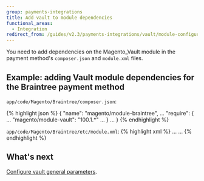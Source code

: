 ```yaml
---
group: payments-integrations
title: Add vault to module dependencies
functional_areas:
  - Integration
redirect_from: /guides/v2.3/payments-integrations/vault/module-configuration.html
---
```


You need to add dependencies on the Magento_Vault module in the payment method's `composer.json` and `module.xml` files.

## Example: adding Vault module dependencies for the Braintree payment method

`app/code/Magento/Braintree/composer.json`:

{% highlight json %}
{
    "name": "magento/module-braintree",
    ...
    "require": {
        ...
        "magento/module-vault": "100.1.\*"
        ...
    }
    ...
}
{% endhighlight %}

`app/code/Magento/Braintree/etc/module.xml`:
{% highlight xml %}
<config xmlns:xsi="http://www.w3.org/2001/XMLSchema-instance" xsi:noNamespaceSchemaLocation="urn:magento:framework:Module/etc/module.xsd">
    <module name="Magento_Braintree" setup_version="2.0.0">
        <sequence>
            ...
            <module name="Magento_Vault"/>
            ...
        </sequence>
    </module>
</config>
{% endhighlight %}

## What's next

[Configure vault general parameters]({{page.baseurl}}/payment-integration/vault/payment-configuration.html).

